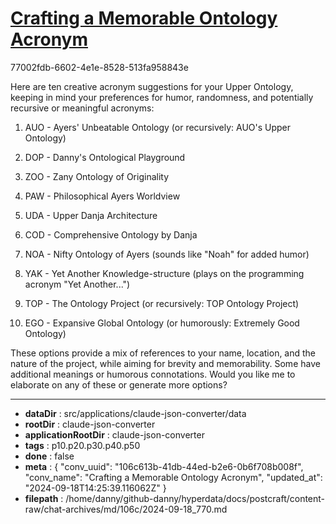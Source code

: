 # [Crafting a Memorable Ontology Acronym](https://claude.ai/chat/106c613b-41db-44ed-b2e6-0b6f708b008f)

77002fdb-6602-4e1e-8528-513fa958843e

 Here are ten creative acronym suggestions for your Upper Ontology, keeping in mind your preferences for humor, randomness, and potentially recursive or meaningful acronyms:

1. AUO - Ayers' Unbeatable Ontology (or recursively: AUO's Upper Ontology)

2. DOP - Danny's Ontological Playground

3. ZOO - Zany Ontology of Originality

4. PAW - Philosophical Ayers Worldview

5. UDA - Upper Danja Architecture

6. COD - Comprehensive Ontology by Danja

7. NOA - Nifty Ontology of Ayers (sounds like "Noah" for added humor)

8. YAK - Yet Another Knowledge-structure (plays on the programming acronym "Yet Another...")

9. TOP - The Ontology Project (or recursively: TOP Ontology Project)

10. EGO - Expansive Global Ontology (or humorously: Extremely Good Ontology)

These options provide a mix of references to your name, location, and the nature of the project, while aiming for brevity and memorability. Some have additional meanings or humorous connotations. Would you like me to elaborate on any of these or generate more options?

---

* **dataDir** : src/applications/claude-json-converter/data
* **rootDir** : claude-json-converter
* **applicationRootDir** : claude-json-converter
* **tags** : p10.p20.p30.p40.p50
* **done** : false
* **meta** : {
  "conv_uuid": "106c613b-41db-44ed-b2e6-0b6f708b008f",
  "conv_name": "Crafting a Memorable Ontology Acronym",
  "updated_at": "2024-09-18T14:25:39.116062Z"
}
* **filepath** : /home/danny/github-danny/hyperdata/docs/postcraft/content-raw/chat-archives/md/106c/2024-09-18_770.md